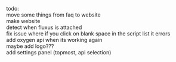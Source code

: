 todo:<br>
move some things from faq to website<br>
make website<br>
detect when fluxus is attached<br>
fix issue where if you click on blank space in the script list it errors<br>
add oxygen api when its working again<br>
maybe add logo???<br>
add settings panel (topmost, api selection)
